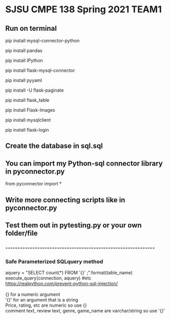 # SJSU CMPE 138 Spring 2021 TEAM1
## Run on terminal

pip install mysql-connector-python

pip install pandas

pip install IPython

pip install flask-mysql-connector

pip install pyyaml

pip install -U flask-paginate

pip install flask_table

pip install Flask-Images

pip install mysqlclient

pip install flask-login

## Create the database in sql.sql

## You can import my Python-sql connector library in pyconnector.py

from pyconnector import *

## Write more connecting scripts like in pyconnector.py
## Test them out in pytesting.py or your own folder/file

### -------------------------------------------------------------
### Safe Parameterized SQLquery method 
aquery = "SELECT count(*) FROM '{}' ;".format(table_name)<br>
execute_query(connection, aquery) #etc<br>
https://realpython.com/prevent-python-sql-injection/<br>
<br>
{} for a numeric argument<br>
'{}' for an argument that is a string<br>
Price, rating, etc are numeric so use {}<br>
comment text, review text, genre, game_name are varchar/string so use '{}'<br>
